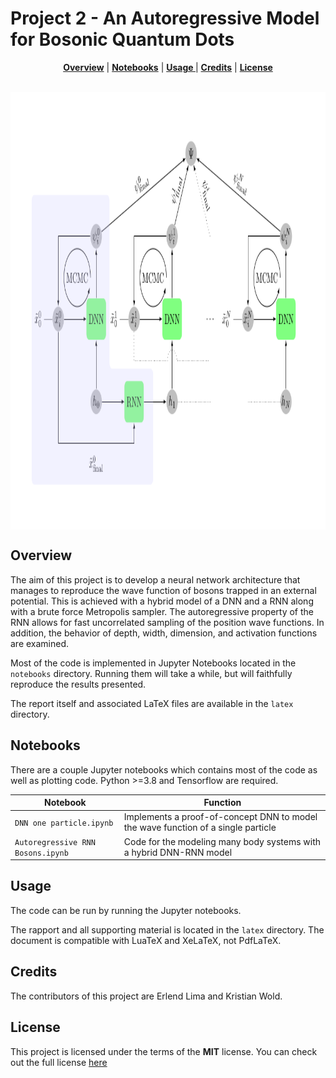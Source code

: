 # Project 2 - An Autoregressive Model for Bosonic Quantum Dots 

<p align="center">
<b><a href="#overview">Overview</a></b>
|
<b><a href="#notebooks">Notebooks</a></b>
|
<b><a href="#usage">Usage </a></b>
|
<b><a href="#credits">Credits</a></b>
|
<b><a href="#license">License</a></b>
</p>
<br>


<img height="700px" align="center" src="latex/figures/hybrid.png?raw=true">

## Overview
The aim of this project is to develop a neural network architecture that manages to reproduce the wave function of
bosons trapped in an external potential. This is achieved with a hybrid model of a DNN and a RNN along with a brute force Metropolis sampler. The autoregressive property of the RNN allows for fast uncorrelated sampling of the position wave functions.
In addition, the behavior of depth, width, dimension, and activation functions are 
examined.

Most of the code is implemented in Jupyter Notebooks located in the `notebooks` directory. Running them will take
a while, but will faithfully reproduce the results presented.

The report itself and associated LaTeX files are available in the `latex` directory.

## Notebooks

There are a couple Jupyter notebooks which contains most of the code as well as plotting code.
Python >=3.8 and Tensorflow are required.

| Notebook | Function                                                                                                          |
| ------                  | --------                                                                                                          |
| `DNN one particle.ipynb` | Implements a proof-of-concept DNN to model the wave function of a single particle|
| `Autoregressive RNN Bosons.ipynb` | Code for the modeling many body systems with a hybrid DNN-RNN model|

## Usage

The code can be run by running the Jupyter notebooks.

The rapport and all supporting material is located in the `latex` directory.
The document is compatible with LuaTeX and XeLaTeX, not PdfLaTeX.

## Credits
The contributors of this project are Erlend Lima and Kristian Wold.

## License
This project is licensed under the terms of the **MIT** license.
You can check out the full license [here](../LICENSE)
